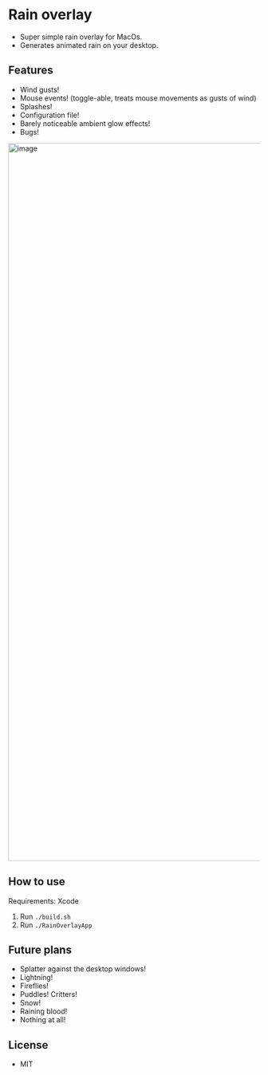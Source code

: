 # Rain overlay

* Super simple rain overlay for MacOs.
* Generates animated rain on your desktop.

## Features
* Wind gusts!
* Mouse events! (toggle-able, treats mouse movements as gusts of wind)
* Splashes!
* Configuration file!
* Barely noticeable ambient glow effects!
* Bugs!

<img width="1440" alt="image" src="https://github.com/user-attachments/assets/43b8ac8d-7bdd-419d-843c-50660460f2d6" />



## How to use
Requirements: Xcode
1. Run `./build.sh`
2. Run `./RainOverlayApp`

## Future plans
* Splatter against the desktop windows!
* Lightning!
* Fireflies!
* Puddles! Critters!
* Snow!
* Raining blood!
* Nothing at all!

## License
* MIT
